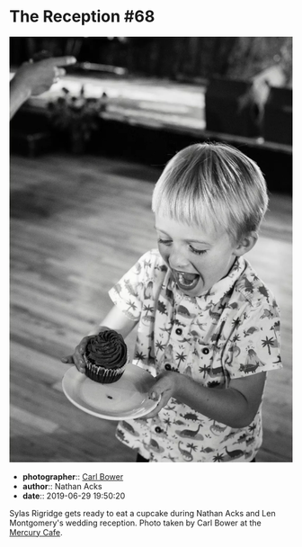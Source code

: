 # The Reception \#68

![Sylas Rigridge gets ready to eat a cupcake](assets/2019-06-29-set-3-the-reception-68.webp)

* **photographer**:: [Carl Bower](https://carlbowerphotos.com)  
* **author**:: Nathan Acks  
* **date**:: 2019-06-29 19:50:20

Sylas Rigridge gets ready to eat a cupcake during Nathan Acks and Len Montgomery's wedding reception. Photo taken by Carl Bower at the [Mercury Cafe](http://mercurycafe.com).
